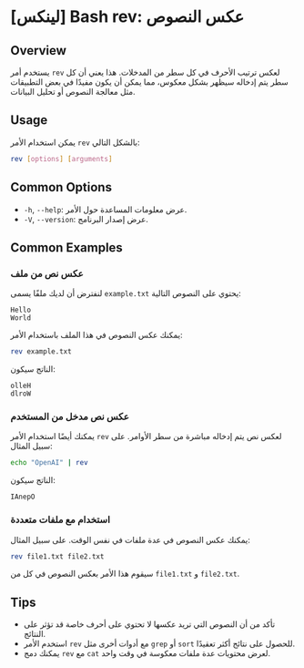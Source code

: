 # [لينكس] Bash rev: عكس النصوص

## Overview
يستخدم أمر `rev` لعكس ترتيب الأحرف في كل سطر من المدخلات. هذا يعني أن كل سطر يتم إدخاله سيظهر بشكل معكوس، مما يمكن أن يكون مفيدًا في بعض التطبيقات مثل معالجة النصوص أو تحليل البيانات.

## Usage
يمكن استخدام الأمر `rev` بالشكل التالي:

```bash
rev [options] [arguments]
```

## Common Options
- `-h`, `--help`: عرض معلومات المساعدة حول الأمر.
- `-V`, `--version`: عرض إصدار البرنامج.

## Common Examples

### عكس نص من ملف
لنفترض أن لديك ملفًا يسمى `example.txt` يحتوي على النصوص التالية:

```
Hello
World
```

يمكنك عكس النصوص في هذا الملف باستخدام الأمر:

```bash
rev example.txt
```

الناتج سيكون:

```
olleH
dlroW
```

### عكس نص مدخل من المستخدم
يمكنك أيضًا استخدام الأمر `rev` لعكس نص يتم إدخاله مباشرة من سطر الأوامر. على سبيل المثال:

```bash
echo "OpenAI" | rev
```

الناتج سيكون:

```
IAnepO
```

### استخدام مع ملفات متعددة
يمكنك عكس النصوص في عدة ملفات في نفس الوقت. على سبيل المثال:

```bash
rev file1.txt file2.txt
```

سيقوم هذا الأمر بعكس النصوص في كل من `file1.txt` و `file2.txt`.

## Tips
- تأكد من أن النصوص التي تريد عكسها لا تحتوي على أحرف خاصة قد تؤثر على النتائج.
- استخدم الأمر `rev` مع أدوات أخرى مثل `grep` أو `sort` للحصول على نتائج أكثر تعقيدًا.
- يمكنك دمج `rev` مع `cat` لعرض محتويات عدة ملفات معكوسة في وقت واحد.